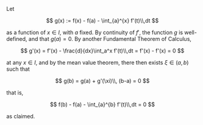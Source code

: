 Let 

$$
g(x) := f(x) - f(a) - \int_{a}^{x} f'(t)\\,dt 
$$

as a function of $x\in I$, with $a$ fixed. By continuity of $f'$, the function
$g$ is well-defined, and that $g(a)=0$. By another Fundamental Theorem of Calculus,

$$
g'(x) = f'(x) - \frac{d}{dx}\int_a^x f'(t)\\,dt = f'(x) - f'(x) = 0
$$

at any $x\in I$, and by the mean value theorem, there then exists
$\xi\in (a, b)$ such that

$$
g(b) = g(a) + g'(\xi)\\, (b-a) = 0
$$

that is,

$$
f(b) - f(a) - \int_{a}^{b} f'(t)\\,dt = 0
$$

as claimed.
